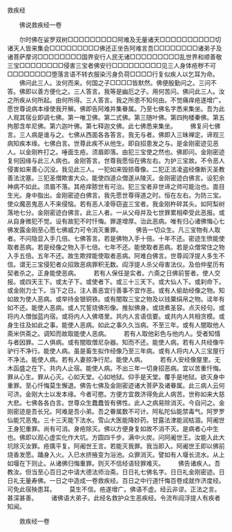  救疾经
　　




　　佛说救疾经一卷

　　尔时佛在娑罗双树□□□□□□□□□阿难及无量诸天□□□□□□□□□□切诸天人皆来集会□□□□□□□□□佛还正坐告阿难言吾□□□□□□□□诸弟子及诸菩萨摩诃□□□□□□□□国界安行人民无诸□□□□□□□□□乱世界和顺善敬三宝□□□□□□□□侵害三宝者佛安行□□□□□□□□□见三人身体疮秽不可□□□□□□□□堕落言语不转衣服染污身负荷□□□□行复似疾人以乞耳为命。
　　佛问此三人。汝何而来。何国之子□□□□皆默然。佛便殷勤问之。三问不答。佛即以善方便化之。三人答言。我等是幽厄之子。用何苦问。佛问此三人。汝之所疾从何所起。由何所得。三人答言。我之所患不知何由。不觉痛痒疮遂增广。愿世尊说病本缘使我开解。佛即告阿难并集眷属。乃至七佛名字悉来集坐。吾为此人观其宿业即调七佛。第一唯卫佛。第二式佛。第三随叶佛。第四拘楼秦佛。第五拘那含牟尼佛。第六迦叶佛。第七释迦文佛。此七佛悉来集坐。
　　佛复问七佛言。三人病是谁与之。七佛从西面各各答言。我无与者。佛即入三昧禅定。谛观三病知疾本缘。七佛白言。世尊此疾不从他生。即自招患发之与。是金刚密迹见恶人。以金刚杵打之。唾面生疮。须眉即落。由犯三宝使之然也。佛即问。金刚密迹复何因缘与此三人病也。金刚答言。世尊我愿恒在佛左右。为护三宝故。不令恶人侵害如来善心沉没。我见此三人。一犯如来毁损尊像。二犯正法凌盗经像断灭圣教善法沈塞。三犯圣僧欺害大众。能使四道众僧遂从陵灭。金刚密迹白佛言。设犯余神病不如此。须眉不落。其疮痒脓世有可治。犯三宝者非世谛之师可能治也。面目生光。身中脂出。金刚密迹白佛言。我先愿世尊得道之时。恒在左右。为防三宝。使众魔恶鬼恶人不来侵恼。若有恶人凌辱窃盗三宝者。我金刚杵碎其头。如阿梨树落地七分。金刚密迹白佛言。此三人者。一从父母并及七世罪累相牵受此恶报。或从自身微犯不觉。设有故犯不时忏悔。罪遂增厚。治此恶病。唯有归心诸佛悔心七佛发露金刚至心愿七佛威力可令消灭重罪。
　　佛告一切众生。凡三宝物有人取者。不问隐显入手几倍。七佛答言。若是佛物入手十倍。十年不还。密迹生愤能使取者恶病。若是经像之物入手七倍。七年不还。能使取者恶病。若是众僧常住之物入手五倍。五年不还。故生欺捍能使取者恶病。阿难白佛言。世尊阎浮提人多生不信。谓无三宝侵犯者众招致恶病罪积无数。阎浮提人杀父母害法仪。及伯仲星历有契者杀之。正身能使恶病。
　　若有人保任是实者。六斋之日佛前誓者。使人交报。或四天王下。或太子下。或使者下。或三十三天下。或大仙人下。或刹命下。或金刚力士下。当下之日。注人善恶宜行善事不宜作恶。或有人偷劫经像之物。知如故为使人恶病。或举持金银铜铁。或有闇取三宝之物及以钱粟绢帛之物。迳年有如不还。能使人恶病。或人咒誓烧佛形像。推拟佛身。或烧煮圣容。点灭经句。或将内人僧伽蓝内宿。或将内人入佛塔里。共内人言语信要。或共内人共相贪模。或身生往及如此之事。能使人恶病。如此之事久久当病。不至三年。或有人闇取他人斋米供斋之。调知而故取能使人恶病。
　　若有人取他彩色与他内人。受者知情与者因罪。二人俱病。或有闇取僧尼杂器。知而不还。能使人病。若有人共经像牛驴行不净行。能使人病。虽是畜生拟作经像乃至三年病。或有人将内人入三宝屋行不净法。能使人病。若有人妻掠净行尼。能使人病。
　　若有人安经像屋里。无木函盛之在下。共内人止宿。能使人病。不出三年一切身招恶病。宜以苦重忏悔。罪从心生。罪从心灭。心如天堂。心如地狱。仰手是天堂。覆手是地狱。欲灭身中重罪。至心忏悔莫生懈退。佛告七佛及金刚密迹诸大菩萨及诸眷属。此三病人云何可济。金刚大士以发本缘。今者可愍。方便方宜救济得免此人病苦。世称如来大慈大悲。七佛各各白言。世尊众生蠢蠢皆有佛性。此人之病易除消灭。今自问之。金刚密迹是吾长兄。阿难是吾小弟。吾之眷属数不可计。阿私陀仙能禁毒气。阿罗罗仙能咒恶鬼。三十三天能下法水。雪山大医能降妙药。甘露法津能润枯涸。阿阇世王身犯重罪。尚有可消。身疮除灭。佛以方便身复如故不消不灭。是病者心中生也。佛即以观心虚实化作大坑。方圆四千步。满中火炭。问阿阇世王。汝能入此大坑除灭汝罪。疮痍平复。阿阇世王言。若能灭我罪。我当即入。阿阇世王即以佛前烧香发愿。踊身入火。入已水挤掖变为浴池。众罪消灭。譬如有人堰长流水。从上如堰在下则止。从诸佛归悔重罪。则灭不信经语轻罪难灭。
　　佛告诸疾人。吾教汝。但当至心百日之中请大德法师治斋。日日礼七佛名字。日日礼金刚密迹。日日礼无量寿佛。一日之中造成一卷救疾经。百日之中行道忏悔百卷成就作济度经。可免此宿殃患耳。
　　莫生不信。疮遂增广。佛语不虚。经云非谬。正法之言。甚深甚善。
　　诸佛语大弟子。此经名救护众生恶疾经。令流布阎浮提人有疾者知闻。

　　救疾经一卷


